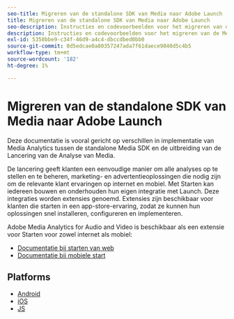 ```yaml
---
seo-title: Migreren van de standalone SDK van Media naar Adobe Launch
title: Migreren van de standalone SDK van Media naar Adobe Launch
seo-description: Instructies en codevoorbeelden voor het migreren van de Media SDK naar Launch.
description: Instructies en codevoorbeelden voor het migreren van de Media SDK naar Launch.
exl-id: 5350bbe9-c34f-46d9-a4c4-dbccdbed0bb0
source-git-commit: 0d5edcae0a80357247ada7f61daece9840d5c4b5
workflow-type: tm+mt
source-wordcount: '182'
ht-degree: 1%

---
```


# Migreren van de standalone SDK van Media naar Adobe Launch

Deze documentatie is vooral gericht op verschillen in implementatie van Media Analytics
tussen de standalone Media SDK en de uitbreiding van de Lancering van de Analyse van Media.

De lancering geeft klanten een eenvoudige manier om alle analyses op te stellen en te beheren,
marketing- en advertentieoplossingen die nodig zijn om de relevante klant
ervaringen op internet en mobiel. Met Starten kan iedereen bouwen en onderhouden
hun eigen integratie met Launch. Deze integraties worden extensies genoemd.
Extensies zijn beschikbaar voor klanten die starten in een app-store-ervaring, zodat ze
kunnen hun oplossingen snel installeren, configureren en implementeren.

Adobe Media Analytics for Audio and Video is beschikbaar als een extensie voor Starten voor zowel internet als mobiel:

* [Documentatie bij starten van web](https://experienceleague.adobe.com/docs/launch/using/extensions-ref/adobe-extension/media-analytics-extension/overview.html)
* [Documentatie bij mobiele start](https://aep-sdks.gitbook.io/docs/using-mobile-extensions/adobe-media-analytics)

## Platforms

* [Android](/help/sdk-implement/sdk-to-launch/sdk-to-launch-migration-platforms/sdk-to-launch-migration-android.md)
* [iOS](/help/sdk-implement/sdk-to-launch/sdk-to-launch-migration-platforms/sdk-to-launch-migration-ios.md)
* [JS](/help/sdk-implement/sdk-to-launch/sdk-to-launch-migration-platforms/sdk-to-launch-migration-js.md)
